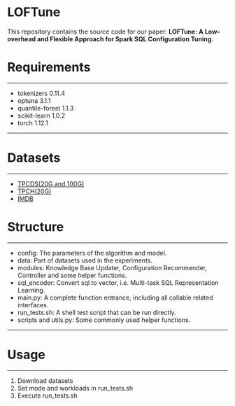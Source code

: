 # LOFTune

This repository contains the source code for our paper: **LOFTune: A Low-overhead and Flexible Approach for Spark SQL Configuration Tuning**.

# Requirements
***
- tokenizers 0.11.4
- optuna 3.1.1
- quantile-forest 1.1.3
- scikit-learn 1.0.2
- torch 1.12.1
***

# Datasets
***
- [TPCDS(20G and 100G)](https://www.tpc.org/tpcds/)
- [TPCH(20G)](https://www.tpc.org/tpch/)
- [IMDB](http://homepages.cwi.nl/~boncz/job/imdb.tgz)

# Structure
***
- config: The parameters of the algorithm and model.
- data: Part of datasets used in the experiments.
- modules: Knowledge Base Updater, Configuration Recommender, Controller and some helper functions.
- sql_encoder: Convert sql to vector, i.e. Multi-task SQL Representation Learning.
- main.py: A complete function entrance, including all callable related interfaces.
- run_tests.sh: A shell test script that can be run directly.
- scripts and utils.py: Some commonly used helper functions.
***

# Usage
***
1. Download datasets
2. Set mode and workloads in run_tests.sh
3. Execute run_tests.sh
